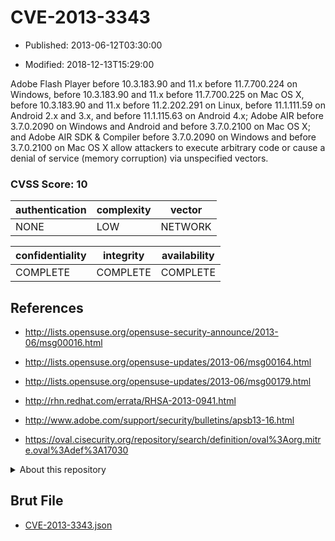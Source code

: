 # CVE-2013-3343

- Published: 2013-06-12T03:30:00

- Modified: 2018-12-13T15:29:00

Adobe Flash Player before 10.3.183.90 and 11.x before 11.7.700.224 on Windows, before 10.3.183.90 and 11.x before 11.7.700.225 on Mac OS X, before 10.3.183.90 and 11.x before 11.2.202.291 on Linux, before 11.1.111.59 on Android 2.x and 3.x, and before 11.1.115.63 on Android 4.x; Adobe AIR before 3.7.0.2090 on Windows and Android and before 3.7.0.2100 on Mac OS X; and Adobe AIR SDK & Compiler before 3.7.0.2090 on Windows and before 3.7.0.2100 on Mac OS X allow attackers to execute arbitrary code or cause a denial of service (memory corruption) via unspecified vectors.

### CVSS Score: **10**

| authentication | complexity | vector |
| --- | --- | --- |
| NONE | LOW | NETWORK |

| confidentiality | integrity | availability |
| --- | --- | --- |
| COMPLETE | COMPLETE | COMPLETE |

## References

* http://lists.opensuse.org/opensuse-security-announce/2013-06/msg00016.html

* http://lists.opensuse.org/opensuse-updates/2013-06/msg00164.html

* http://lists.opensuse.org/opensuse-updates/2013-06/msg00179.html

* http://rhn.redhat.com/errata/RHSA-2013-0941.html

* http://www.adobe.com/support/security/bulletins/apsb13-16.html

* https://oval.cisecurity.org/repository/search/definition/oval%3Aorg.mitre.oval%3Adef%3A17030

<details>
<summary>About this repository</summary> 

  This repository is part of the project [Live Hack CVE](https://github.com/Live-Hack-CVE). Main website can be found [www.live-hack.org](https://www.live-hack.org) 
  
  Made by [Sn0wAlice](https://github.com/Sn0wAlice) for the people that care about security and need to have a feed of the latest CVEs. Hope you enjoy it, don't forget to star the repo and follow me on [Twitter](https://twitter.com/Sn0wAlice) and [Github](https://github.com/Sn0wAlice). And that is my [personnal website](https://www.alice-snow.me/)

  - [Home Page](https://github.com/Live-Hack-CVE)
  - [Framework](https://github.com/Live-Hack-CVE/cve-framework)
  - [CVE database](https://github.com/Live-Hack-CVE/full_database)
  - [Changelog](https://github.com/Live-Hack-CVE/Changelog)
</details>

## Brut File

* [CVE-2013-3343.json](https://raw.githubusercontent.com/Live-Hack-CVE/full_database/main/cves/2013/CVE-2013-3343.json)

